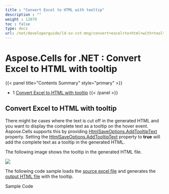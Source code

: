```yaml
---
title : "Convert Excel to HTML with tooltip" 
description : "" 
weight : 12079 
toc : false
type: docs
url: /net/developerguide/ld-sv-cvt-mng/convert+excel+to+html+with+tooltip/
---
```


# Aspose.Cells for .NET : Convert Excel to HTML with tooltip


{{< panel title="Contents Summary" style="primary" >}}
*   1 [Convert Excel to HTML with tooltip](#convert-excel-to-html-with-tooltip)
{{< /panel >}}
## Convert Excel to HTML with tooltip

There might be cases where the text is cut off in the generated HTML and you want to display the complete text as a tooltip on the hover event. Aspose.Cells supports this by providing [HtmlSaveOptions.AddTooltipText](https://apireference.aspose.com/net/cells/aspose.cells/htmlsaveoptions/properties/addtooltiptext) property. Setting the [HtmlSaveOptions.AddTooltipText](https://apireference.aspose.com/net/cells/aspose.cells/htmlsaveoptions/properties/addtooltiptext) property to **true** will add the complete text as a tooltip in the generated HTML.

The following image shows the tooltip in the generated HTML file.

![](https://docs2.aspose.com/cells/net/attachments/97878711/98107418.jpg)

The following code sample loads the [source excel file](https://docs2.aspose.com/cells/net/attachments/97878711/98107416.xlsx) and generates the [output HTML file](https://docs2.aspose.com/cells/net/attachments/97878711/98107417.zip) with the tooltip.

Sample Code

